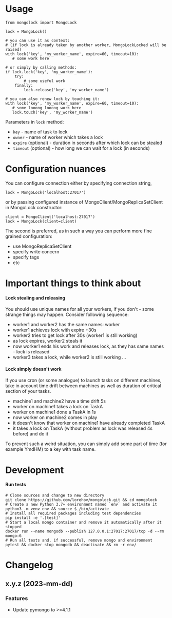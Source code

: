 # Usage

    from mongolock import MongoLock

    lock = MongoLock()

    # you can use it as context:
    # (if lock is already taken by another worker, MongoLockLocked will be raised)
    with lock('key', 'my_worker_name', expire=60, timeout=10):
       # some work here

    # or simply by calling methods:
    if lock.lock('key', 'my_worker_name'):
        try:
            # some useful work
        finally:
            lock.release('key', 'my_worker_name')

    # you can also renew lock by touching it:
    with lock('key', 'my_worker_name', expire=60, timeout=10):
       # some looong looong work here
       lock.touch('key', 'my_worker_name')

Parameters in `lock` method:

  * `key` - name of task to lock
  * `owner` - name of worker which takes a lock
  * `expire` (optional) - duration in seconds after which lock can be stealed
  * `timeout` (optional) - how long we can wait for a lock (in seconds)

# Configuration nuances

You can configure connection either by specifying connection string,

    lock = MongoLock('localhost:27017')

or by passing configured instance of MongoClient/MongoReplicaSetClient in MongoLock constructor:

    client = MongoClient('localhost:27017')
    lock = MongoLock(client=client)

The second is preferred, as in such a way you can perform more fine grained configuration:

  * use MongoReplicaSetClient
  * specify write concern
  * specify tags
  * etc

# Important things to think about

#### Lock stealing and releasing

You should use unique names for all your workers, if you don't - some strange things may happen.
Consider following sequence:

  * worker1 and worker2 has the same names: worker
  * worker1 achieves lock with expire +30s
  * worker2 tries to get lock after 30s (worker1 is still working)
  * as lock expires, worker2 steals it
  * now worker1 ends his work and releases lock, as they has same names - lock is released
  * worker3 takes a lock, while worker2 is still working ...

#### Lock simply doesn't work

If you use cron (or some analogue) to launch tasks on different machines, take in account time drift between machines as well
  as duration of critical section of your tasks.

  * machine1 and machine2 have a time drift 5s
  * worker on machine1 takes a lock on TaskA
  * worker on machine1 done a TaskA in 1s
  * now worker on machine2 comes in play
  * it doesn't know that worker on machine1 have already completed TaskA
  * it takes a lock on TaskA (without problem as lock was released 4s before) and do it

To prevent such a weird situation, you can simply add some part of time (for example YmdHM) to a key with task name.

# Development

#### Run tests

    # Clone sources and change to new directory
    git clone https://github.com/lorehov/mongolock.git && cd mongolock
    # Create a new Python 3.7+ environment named `env` and activate it
    python3 -m venv env && source $_/bin/activate
    # Install all required packages including test dependencies 
    pip install -e '.[test]'
    # Start a local mongo container and remove it automatically after it stopped 
    docker run --name mongodb --publish 127.0.0.1:27017:27017/tcp -d --rm mongo:6
    # Run all tests and, if successful, remove mongo and environment
    pytest && docker stop mongodb && deactivate && rm -r env/
    
# Changelog

## x.y.z (2023-mm-dd)

### Features
* Update pymongo to >=4.1.1
